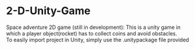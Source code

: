 # 2-D-Unity-Game
Space adventure 2D game (still in development): This is a unity game in which a player object(rocket) has to collect coins and avoid obstacles.<br>
To easily import project in Unity, simply use the .unitypackage file provided
